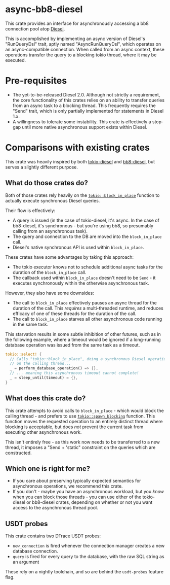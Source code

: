 # async-bb8-diesel

This crate provides an interface for asynchronously accessing a bb8 connection
pool atop [Diesel](https://github.com/diesel-rs/diesel).

This is accomplished by implementing an async version
of Diesel's "RunQueryDsl" trait, aptly named "AsyncRunQueryDsl",
which operates on an async-compatible connection. When called
from an async context, these operations transfer the query
to a blocking tokio thread, where it may be executed.

# Pre-requisites

- The yet-to-be-released Diesel 2.0. Although not strictly a requirement, the
  core functionality of this crates relies on an ability to transfer queries
  from an async task to a blocking thread. This frequently requires the "Send"
  trait, which is only partially implemented for statements in Diesel 1.x.
- A willingness to tolerate some instability. This crate is effectively a
  stop-gap until more native asynchronous support exists within Diesel.

# Comparisons with existing crates

This crate was heavily inspired by both
[tokio-diesel](https://github.com/mehcode/tokio-diesel) and
[bb8-diesel](https://github.com/overdrivenpotato/bb8-diesel), but serves a
slightly different purpose.

## What do those crates do?

Both of those crates rely heavily on the
[`tokio::block_in_place`](https://docs.rs/tokio/1.10.1/tokio/task/fn.block_in_place.html)
function to actually execute synchronous Diesel queries.

Their flow is effectively:
- A query is issued (in the case of tokio-diesel, it's async. In the case
of bb8-diesel, it's synchronous - but you're using bb8, so presumably
calling from an asynchronous task).
- The query and connection to the DB are moved into the `block_in_place` call.
- Diesel's native synchronous API is used within `block_in_place`.

These crates have some advantages by taking this approach:
- The tokio executor knows not to schedule additional async tasks for the
  duration of the `block_in_place` call.
- The callback used within `block_in_place` doesn't need to be `Send` - it
  executes synchronously within the otherwise asynchronous task.

However, they also have some downsides:
- The call to `block_in_place` effectively pauses an async thread for the
  duration of the call. This *requires* a multi-threaded runtime, and reduces
  efficacy of one of these threads for the duration of the call.
- The call to `block_in_place` starves all other asynchronous code running in
  the same task.

This starvation results in some subtle inhibition of other futures, such as in
the following example, where a timeout would be ignored if a long-running
database operation was issued from the same task as a timeout.

```rust
tokio::select! {
  // Calls "tokio::block_in_place", doing a synchronous Diesel operation
  // on the calling thread...
  _ = perform_database_operation() => {},
  // ... meaning this asynchronous timeout cannot complete!
  _ = sleep_until(timeout) = {},
}
```

## What does this crate do?

This crate attempts to avoid calls to `block_in_place` - which would block the
calling thread - and prefers to use
[`tokio::spawn_blocking`](https://docs.rs/tokio/1.10.1/tokio/task/fn.spawn_blocking.html)
function. This function moves the requested operation to an entirely distinct
thread where blocking is acceptable, but does *not* prevent the current task
from executing other asynchronous work.

This isn't entirely free - as this work now needs to be transferred to a new
thread, it imposes a "Send + 'static" constraint on the queries which are
constructed.

## Which one is right for me?

- If you care about preserving typically expected semantics for asynchronous
  operations, we recommend this crate.
- If you don't - maybe you have an asynchronous workload, but you *know*
  when you can block those threads - you can use either of the
  tokio-diesel or bb8-diesel crates, depending on whether or not you
  want access to the asynchronous thread pool.

## USDT probes

This crate contains two DTrace USDT probes:

- `new_connection` is fired whenever the connection manager creates a new
database connection.
- `query` is fired for every query to the database, with the raw SQL
string as an argument

These rely on a nightly toolchain, and so are behind the `usdt-probes`
feature flag.
